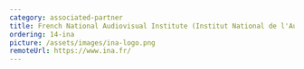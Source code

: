 ```yaml
---
category: associated-partner
title: French National Audiovisual Institute (Institut National de l'Audiovisuel, INA)
ordering: 14-ina
picture: /assets/images/ina-logo.png
remoteUrl: https://www.ina.fr/
---
```

